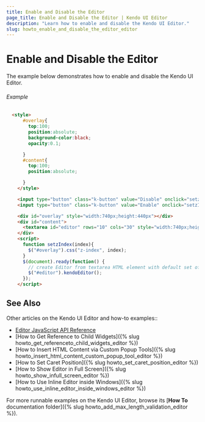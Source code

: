 ```yaml
---
title: Enable and Disable the Editor
page_title: Enable and Disable the Editor | Kendo UI Editor
description: "Learn how to enable and disable the Kendo UI Editor."
slug: howto_enable_and_disable_the_editor_editor
---
```


# Enable and Disable the Editor

The example below demonstrates how to enable and disable the Kendo UI Editor.

###### Example

```html
  <style>
      #overlay{
        top:100;
        position:absolute;
        background-color:black;
        opacity:0.1;

      }
      #content{
        top:100;
        position:absolute;

      }
    </style>

    <input type="button" class="k-button" value="Disable" onclick="setzIndex(2)">
    <input type="button" class="k-button" value="Enable" onclick="setzIndex(0)">

    <div id="overlay" style="width:740px;height:440px"></div>
    <div id="content">
      <textarea id="editor" rows="10" cols="30" style="width:740px;height:440px"></textarea>
    </div>
    <script>
      function setzIndex(index){
        $("#overlay").css("z-index", index);
      }
      $(document).ready(function() {
        // create Editor from textarea HTML element with default set of tools
        $("#editor").kendoEditor();
      });
    </script>
```

## See Also

Other articles on the Kendo UI Editor and how-to examples::

* [Editor JavaScript API Reference](/api/javascript/ui/editor)
* [How to Get Reference to Child Widgets]({% slug howto_get_referenceto_child_widgets_editor %})
* [How to Insert HTML Content via Custom Popup Tools]({% slug howto_insert_html_content_custom_popup_tool_editor %})
* [How to Set Caret Position]({% slug howto_set_caret_position_editor %})
* [How to Show Editor in Full Screen]({% slug howto_show_infull_screen_editor %})
* [How to Use Inline Editor inside Windows]({% slug howto_use_inline_editor_inside_windows_editor %})

For more runnable examples on the Kendo UI Editor, browse its [**How To** documentation folder]({% slug howto_add_max_length_validation_editor %}).
